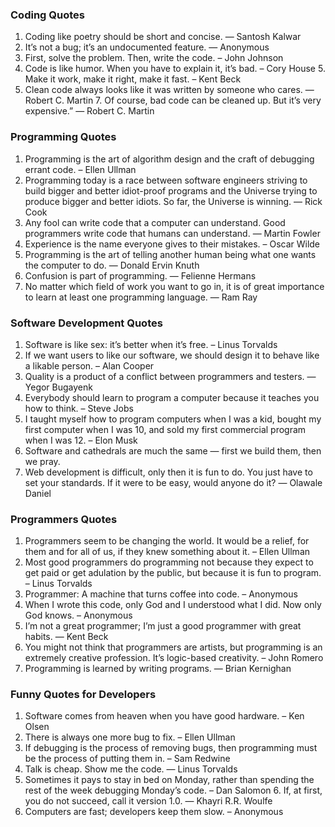 ### Coding Quotes

1. Coding like poetry should be short and concise. ― Santosh Kalwar
2. It’s not a bug; it’s an undocumented feature. ― Anonymous
3. First, solve the problem. Then, write the code. – John Johnson
4. Code is like humor. When you have to explain it, it’s bad. – Cory House 5. Make it work, make it right, make it fast. – Kent Beck
6. Clean code always looks like it was written by someone who cares. — Robert C. Martin 7. Of course, bad code can be cleaned up. But it’s very expensive.” — Robert C. Martin

### Programming Quotes

1. Programming is the art of algorithm design and the craft of debugging errant code. – Ellen Ullman
2. Programming today is a race between software engineers striving to build bigger and better idiot-proof programs and the Universe trying to
produce bigger and better idiots. So far, the Universe is winning. ― Rick Cook
3. Any fool can write code that a computer can understand. Good programmers write code that humans can understand. ― Martin Fowler
4. Experience is the name everyone gives to their mistakes. – Oscar Wilde
5. Programming is the art of telling another human being what one wants the computer to do. ― Donald Ervin Knuth
6. Confusion is part of programming. ― Felienne Hermans
7. No matter which field of work you want to go in, it is of great importance to learn at least one programming language. ― Ram Ray

### Software Development Quotes

1. Software is like sex: it’s better when it’s free. – Linus Torvalds
2. If we want users to like our software, we should design it to behave like a likable person. – Alan Cooper
3. Quality is a product of a conflict between programmers and testers. ― Yegor Bugayenk
4. Everybody should learn to program a computer because it teaches you how to think. – Steve Jobs
5. I taught myself how to program computers when I was a kid, bought my first computer when I was 10, and sold my first commercial program when
I was 12. – Elon Musk
6. Software and cathedrals are much the same — first we build them, then we pray.
7. Web development is difficult, only then it is fun to do. You just have to set your standards. If it were to be easy, would anyone do it? ― Olawale
Daniel

### Programmers Quotes

1. Programmers seem to be changing the world. It would be a relief, for them and for all of us, if they knew something about it. – Ellen Ullman
2. Most good programmers do programming not because they expect to get paid or get adulation by the public, but because it is fun to program. –
Linus Torvalds
3. Programmer: A machine that turns coffee into code. – Anonymous
4. When I wrote this code, only God and I understood what I did. Now only God knows. – Anonymous
5. I’m not a great programmer; I’m just a good programmer with great habits. ― Kent Beck
6. You might not think that programmers are artists, but programming is an extremely creative profession. It’s logic-based creativity. – John Romero
7. Programming is learned by writing programs. ― Brian Kernighan

### Funny Quotes for Developers

1. Software comes from heaven when you have good hardware. – Ken Olsen
2. There is always one more bug to fix. – Ellen Ullman
3. If debugging is the process of removing bugs, then programming must be the process of putting them in. – Sam Redwine
4. Talk is cheap. Show me the code. ― Linus Torvalds
5. Sometimes it pays to stay in bed on Monday, rather than spending the rest of the week debugging Monday’s code. – Dan Salomon 6. If, at first, you do not succeed, call it version 1.0. ― Khayri R.R. Woulfe
7. Computers are fast; developers keep them slow. – Anonymous


